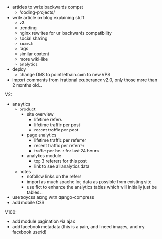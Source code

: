 * articles to write backwards compat
  * /coding-projects/
* write article on blog explaining stuff
    * v3
    * trending
    * nginx rewrites for url backwards compatibility
    * social sharing
    * search
    * tags
    * similar content
    * more wiki-like
    * analytics
* deploy
    * change DNS to point lethain.com to new VPS
* import comments from irrational exuberance v2.0, only those more than 2 months old...

V2:

* analytics
  * product
    * site overview
      * lifetime refers
      * lifetime traffic per post
      * recent traffic per post
    * page analytics
      * lifetime traffic per referrer
      * recent traffic per referrer
      * traffic per hour for last 24 hours
    * analytics module
      * top 3 referers for this post
      * link to see all analytics data
  * notes
    * nofollow links on the refers
    * import as much apache log data as possible from existing site
    * use flot to enhance the analytics tables which will initially just be tables...
* use tidycss along with django-compress
* add mobile CSS

V100:
* add module pagination via ajax
* add facebook metadata (this is a pain, and I need images, and my facebook userid)